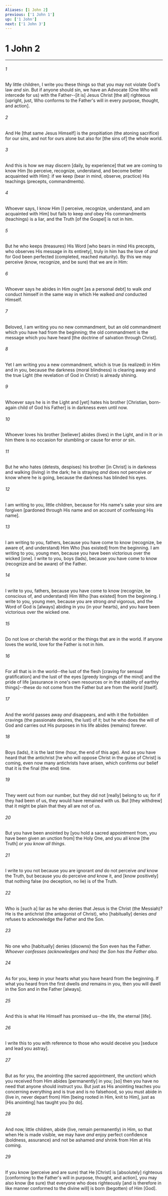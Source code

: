 ```yaml
---
Aliases: [1 John 2]
previous: ['1 John 1']
up: ['1 John']
next: ['1 John 3']
---
```

# 1 John 2

***


###### 1 


My little children, I write you these things so that you may not violate God's law _and_ sin. But if anyone should sin, we have an Advocate (One Who will intercede for us) with the Father--[it is] Jesus Christ [the all] righteous [upright, just, Who conforms to the Father's will in every purpose, thought, and action]. 


###### 2 


And He [that same Jesus Himself] is the propitiation (the atoning sacrifice) for our sins, and not for ours alone but also for [the sins of] the whole world. 


###### 3 


And this is how we may discern [daily, by experience] that we are coming to know Him [to perceive, recognize, understand, and become better acquainted with Him]: if we keep (bear in mind, observe, practice) His teachings (precepts, commandments). 


###### 4 


Whoever says, I know Him [I perceive, recognize, understand, and am acquainted with Him] but fails to keep _and_ obey His commandments (teachings) is a liar, and the Truth [of the Gospel] is not in him. 


###### 5 


But he who keeps (treasures) His Word [who bears in mind His precepts, who observes His message in its entirety], truly in him has the love of _and_ for God been perfected (completed, reached maturity). By this we may perceive (know, recognize, and be sure) that we are in Him: 


###### 6 


Whoever says he abides in Him ought [as a personal debt] to walk _and_ conduct himself in the same way in which He walked _and_ conducted Himself. 


###### 7 


Beloved, I am writing you no new commandment, but an old commandment which you have had from the beginning; the old commandment is the message which you have heard [the doctrine of salvation through Christ]. 


###### 8 


Yet I am writing you a new commandment, which is true (is realized) in Him and in you, because the darkness (moral blindness) is clearing away and the true Light (the revelation of God in Christ) is already shining. 


###### 9 


Whoever says he is in the Light and [yet] hates his brother [Christian, born-again child of God his Father] is in darkness even until now. 


###### 10 


Whoever loves his brother [believer] abides (lives) in the Light, and in It _or_ in him there is no occasion for stumbling _or_ cause for error _or_ sin. 


###### 11 


But he who hates (detests, despises) his brother [in Christ] is in darkness and walking (living) in the dark; he is straying _and_ does not perceive _or_ know where he is going, because the darkness has blinded his eyes. 


###### 12 


I am writing to you, little children, because for His name's sake your sins are forgiven [pardoned through His name and on account of confessing His name]. 


###### 13 


I am writing to you, fathers, because you have come to know (recognize, be aware of, and understand) Him Who [has existed] from the beginning. I am writing to you, young men, because you have been victorious over the wicked [one]. I write to you, boys (lads), because you have come to know (recognize and be aware) of the Father. 


###### 14 


I write to you, fathers, because you have come to know (recognize, be conscious of, and understand) Him Who [has existed] from the beginning. I write to you, young men, because you are strong _and_ vigorous, and the Word of God is [always] abiding in you (in your hearts), and you have been victorious over the wicked one. 


###### 15 


Do not love _or_ cherish the world or the things that are in the world. If anyone loves the world, love for the Father is not in him. 


###### 16 


For all that is in the world--the lust of the flesh [craving for sensual gratification] and the lust of the eyes [greedy longings of the mind] and the pride of life [assurance in one's own resources or in the stability of earthly things]--these do not come from the Father but are from the world [itself]. 


###### 17 


And the world passes away _and_ disappears, and with it the forbidden cravings (the passionate desires, the lust) of it; but he who does the will of God and carries out His purposes in his life abides (remains) forever. 


###### 18 


Boys (lads), it is the last time (hour, the end of this age). And as you have heard that the antichrist [he who will oppose Christ in the guise of Christ] is coming, even now many antichrists have arisen, which confirms our belief that it is the final (the end) time. 


###### 19 


They went out from our number, but they did not [really] belong to us; for if they had been of us, they would have remained with us. But [they withdrew] that it might be plain that they all are not of us. 


###### 20 


But you have been anointed by [you hold a sacred appointment from, you have been given an unction from] the Holy One, and you all know [the Truth] _or you know all things_. 


###### 21 


I write to you not because you are ignorant _and_ do not perceive _and_ know the Truth, but because you do perceive _and_ know it, and [know positively] that nothing false (no deception, no lie) is of the Truth. 


###### 22 


Who is [such a] liar as he who denies that Jesus is the Christ (the Messiah)? He is the antichrist (the antagonist of Christ), who [habitually] denies _and_ refuses to acknowledge the Father and the Son. 


###### 23 


No one who [habitually] denies (disowns) the Son even has the Father. _Whoever confesses (acknowledges and has) the Son has the Father also._ 


###### 24 


As for you, keep in your hearts what you have heard from the beginning. If what you heard from the first dwells _and_ remains in you, then you will dwell in the Son and in the Father [always]. 


###### 25 


And this is what He Himself has promised us--the life, the eternal [life]. 


###### 26 


I write this to you with reference to those who would deceive you [seduce and lead you astray]. 


###### 27 


But as for you, the anointing (the sacred appointment, the unction) which you received from Him abides [permanently] in you; [so] then you have no need that anyone should instruct you. But just as His anointing teaches you concerning everything and is true and is no falsehood, so you must abide in (live in, never depart from) Him [being rooted in Him, knit to Him], just as [His anointing] has taught you [to do]. 


###### 28 


And now, little children, abide (live, remain permanently) in Him, so that when He is made visible, we may have _and_ enjoy perfect confidence (boldness, assurance) and not be ashamed _and_ shrink from Him at His coming. 


###### 29 


If you know (perceive and are sure) that He [Christ] is [absolutely] righteous [conforming to the Father's will in purpose, thought, and action], you may also know (be sure) that everyone who does righteously [and is therefore in like manner conformed to the divine will] is born (begotten) of Him [God].
